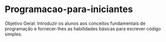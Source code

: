 # Programacao-para-iniciantes
Objetivo Geral: Introduzir os alunos aos conceitos fundamentais de programação e fornecer-lhes as habilidades básicas para escrever código simples.
